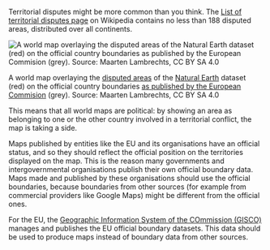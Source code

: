 Territorial disputes might be more common than you think. The [List of territorial disputes page](https://en.wikipedia.org/wiki/List_of_territorial_disputes) on Wikipedia contains no less than 188 disputed areas, distributed over all continents.

![A world map overlaying the [disputed areas](http://www.naturalearthdata.com/downloads/10m-cultural-vectors/10m-admin-0-breakaway-disputed-areas/) of the [Natural Earth](http://www.naturalearthdata.com/) dataset (red) on the official country boundaries [as published by the European Commision](https://ec.europa.eu/eurostat/web/gisco) (grey). Source: Maarten Lambrechts, CC BY SA 4.0](Pitfalls%20in%20mapping%20d062d31d59714b4183eff65fe1492566/world-disputed.png)

A world map overlaying the [disputed areas](http://www.naturalearthdata.com/downloads/10m-cultural-vectors/10m-admin-0-breakaway-disputed-areas/) of the [Natural Earth](http://www.naturalearthdata.com/) dataset (red) on the official country boundaries [as published by the European Commision](https://ec.europa.eu/eurostat/web/gisco) (grey). Source: Maarten Lambrechts, CC BY SA 4.0

This means that all world maps are political: by showing an area as belonging to one or the other country involved in a territorial conflict, the map is taking a side.

Maps published by entities like the EU and its organisations have an official status, and so they should reflect the official position on the territories displayed on the map. This is the reason many governments and intergovernmental organisations publish their own official boundary data. Maps made and published by these organisations should use the official boundaries, because boundaries from other sources (for example from commercial providers like Google Maps) might be different from the official ones.

For the EU, the [Geographic Information System of the COmmission (GISCO)](https://ec.europa.eu/eurostat/web/gisco) manages and publishes the EU official boundary datasets. This data should be used to produce maps instead of boundary data from other sources.